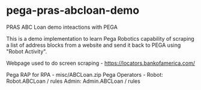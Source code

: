 # pega-pras-abcloan-demo

PRAS ABC Loan demo inteactions with PEGA

This is a demo implementation to learn Pega Robotics capability of scraping a list of address blocks from a website and send it back to PEGA using "Robot Activity".

Webpage used to do screen scraping - https://locators.bankofamerica.com/

Pega RAP for RPA - misc/ABCLoan.zip
Pega Operators - 
Robot: Robot.ABCLoan / rules
Admin: Admin.ABCLoan / rules
